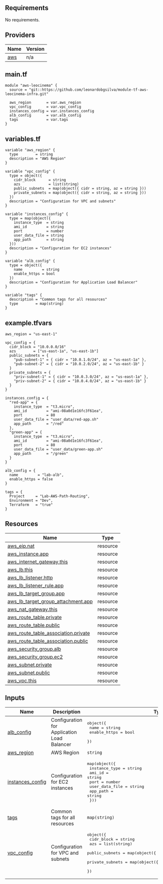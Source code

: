 ## Requirements

No requirements.

## Providers

| Name | Version |
|------|---------|
| <a name="provider_aws"></a> [aws](#provider\_aws) | n/a |

## main.tf

```hcl
module "aws-leocinema" {
  source = "git::https://github.com/leonardobgsilva/module-tf-aws-leocinema-infra.git"

  aws_region       = var.aws_region
  vpc_config       = var.vpc_config
  instances_config = var.instances_config
  alb_config       = var.alb_config
  tags             = var.tags
}
```

## variables.tf

```hcl
variable "aws_region" {
  type        = string
  description = "AWS Region"
}

variable "vpc_config" {
  type = object({
    cidr_block      = string
    azs             = list(string)
    public_subnets  = map(object({ cidr = string, az = string }))
    private_subnets = map(object({ cidr = string, az = string }))
  })
  description = "Configuration for VPC and subnets"
}

variable "instances_config" {
  type = map(object({
    instance_type  = string
    ami_id         = string
    port           = number
    user_data_file = string
    app_path       = string
  }))
  description = "Configuration for EC2 instances"
}

variable "alb_config" {
  type = object({
    name         = string
    enable_https = bool
  })
  description = "Configuration for Application Load Balancer"
}

variable "tags" {
  description = "Common tags for all resources"
  type        = map(string)
}
```

## example.tfvars

```hcl
aws_region = "us-east-1"

vpc_config = {
  cidr_block = "10.0.0.0/16"
  azs        = ["us-east-1a", "us-east-1b"]
  public_subnets = {
    "pub-subnet-1" = { cidr = "10.0.1.0/24", az = "us-east-1a" },
    "pub-subnet-2" = { cidr = "10.0.2.0/24", az = "us-east-1b" }
  }
  private_subnets = {
    "priv-subnet-1" = { cidr = "10.0.3.0/24", az = "us-east-1a" },
    "priv-subnet-2" = { cidr = "10.0.4.0/24", az = "us-east-1b" }
  }
}

instances_config = {
  "red-app" = {
    instance_type  = "t3.micro",
    ami_id         = "ami-08a0d1e16fc3f61ea",
    port           = 80
    user_data_file = "user_data/red-app.sh"
    app_path       = "/red"
  },
  "green-app" = {
    instance_type  = "t3.micro",
    ami_id         = "ami-08a0d1e16fc3f61ea",
    port           = 80
    user_data_file = "user_data/green-app.sh"
    app_path       = "/green"
  }
}

alb_config = {
  name         = "lab-alb",
  enable_https = false
}

tags = {
  Project     = "Lab-AWS-Path-Routing",
  Environment = "Dev",
  Terraform   = "true"
}
```

## Resources

| Name | Type |
|------|------|
| [aws_eip.nat](https://registry.terraform.io/providers/hashicorp/aws/latest/docs/resources/eip) | resource |
| [aws_instance.app](https://registry.terraform.io/providers/hashicorp/aws/latest/docs/resources/instance) | resource |
| [aws_internet_gateway.this](https://registry.terraform.io/providers/hashicorp/aws/latest/docs/resources/internet_gateway) | resource |
| [aws_lb.this](https://registry.terraform.io/providers/hashicorp/aws/latest/docs/resources/lb) | resource |
| [aws_lb_listener.http](https://registry.terraform.io/providers/hashicorp/aws/latest/docs/resources/lb_listener) | resource |
| [aws_lb_listener_rule.app](https://registry.terraform.io/providers/hashicorp/aws/latest/docs/resources/lb_listener_rule) | resource |
| [aws_lb_target_group.app](https://registry.terraform.io/providers/hashicorp/aws/latest/docs/resources/lb_target_group) | resource |
| [aws_lb_target_group_attachment.app](https://registry.terraform.io/providers/hashicorp/aws/latest/docs/resources/lb_target_group_attachment) | resource |
| [aws_nat_gateway.this](https://registry.terraform.io/providers/hashicorp/aws/latest/docs/resources/nat_gateway) | resource |
| [aws_route_table.private](https://registry.terraform.io/providers/hashicorp/aws/latest/docs/resources/route_table) | resource |
| [aws_route_table.public](https://registry.terraform.io/providers/hashicorp/aws/latest/docs/resources/route_table) | resource |
| [aws_route_table_association.private](https://registry.terraform.io/providers/hashicorp/aws/latest/docs/resources/route_table_association) | resource |
| [aws_route_table_association.public](https://registry.terraform.io/providers/hashicorp/aws/latest/docs/resources/route_table_association) | resource |
| [aws_security_group.alb](https://registry.terraform.io/providers/hashicorp/aws/latest/docs/resources/security_group) | resource |
| [aws_security_group.ec2](https://registry.terraform.io/providers/hashicorp/aws/latest/docs/resources/security_group) | resource |
| [aws_subnet.private](https://registry.terraform.io/providers/hashicorp/aws/latest/docs/resources/subnet) | resource |
| [aws_subnet.public](https://registry.terraform.io/providers/hashicorp/aws/latest/docs/resources/subnet) | resource |
| [aws_vpc.this](https://registry.terraform.io/providers/hashicorp/aws/latest/docs/resources/vpc) | resource |

## Inputs

| Name | Description | Type | Default | Required |
|------|-------------|------|---------|:--------:|
| <a name="input_alb_config"></a> [alb\_config](#input\_alb\_config) | Configuration for Application Load Balancer | <pre>object({<br/>    name         = string<br/>    enable_https = bool<br/>  })</pre> | n/a | yes |
| <a name="input_aws_region"></a> [aws\_region](#input\_aws\_region) | AWS Region | `string` | n/a | yes |
| <a name="input_instances_config"></a> [instances\_config](#input\_instances\_config) | Configuration for EC2 instances | <pre>map(object({<br/>    instance_type  = string<br/>    ami_id         = string<br/>    port           = number<br/>    user_data_file = string<br/>    app_path       = string<br/>  }))</pre> | n/a | yes |
| <a name="input_tags"></a> [tags](#input\_tags) | Common tags for all resources | `map(string)` | n/a | yes |
| <a name="input_vpc_config"></a> [vpc\_config](#input\_vpc\_config) | Configuration for VPC and subnets | <pre>object({<br/>    cidr_block      = string<br/>    azs             = list(string)<br/>    public_subnets  = map(object({ cidr = string, az = string }))<br/>    private_subnets = map(object({ cidr = string, az = string }))<br/>  })</pre> | n/a | yes |

